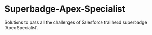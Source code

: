 # Superbadge-Apex-Specialist
Solutions to pass all the challenges of Salesforce trailhead superbadge 'Apex Specialist'.
